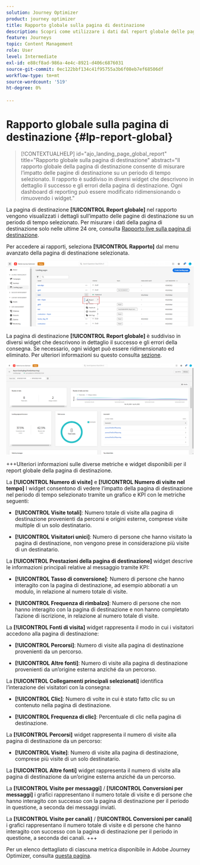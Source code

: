 ```yaml
---
solution: Journey Optimizer
product: journey optimizer
title: Rapporto globale sulla pagina di destinazione
description: Scopri come utilizzare i dati dal report globale delle pagine di destinazione
feature: Journeys
topic: Content Management
role: User
level: Intermediate
exl-id: e88cf8ad-986a-4e4c-8921-d406c6876031
source-git-commit: 0ec122bbf134c41f95755a3b6f08eb7ef68506df
workflow-type: tm+mt
source-wordcount: '519'
ht-degree: 0%

---
```


# Rapporto globale sulla pagina di destinazione {#lp-report-global}

>[!CONTEXTUALHELP]
>id="ajo_landing_page_global_report"
>title="Rapporto globale sulla pagina di destinazione"
>abstract="Il rapporto globale della pagina di destinazione consente di misurare l’impatto delle pagine di destinazione su un periodo di tempo selezionato. Il rapporto è suddiviso in diversi widget che descrivono in dettaglio il successo e gli errori della pagina di destinazione. Ogni dashboard di reporting può essere modificato ridimensionando o rimuovendo i widget."

La pagina di destinazione **[!UICONTROL Report globale]** nel rapporto vengono visualizzati i dettagli sull’impatto delle pagine di destinazione su un periodo di tempo selezionato. Per misurare i dati della pagina di destinazione solo nelle ultime 24 ore, consulta [Rapporto live sulla pagina di destinazione](lp-report-live.md).

Per accedere ai rapporti, seleziona **[!UICONTROL Rapporto]** dal menu avanzato della pagina di destinazione selezionata.

![](assets/landing_page_report.png)

La pagina di destinazione **[!UICONTROL Report globale]** è suddiviso in diversi widget che descrivono in dettaglio il successo e gli errori della consegna. Se necessario, ogni widget può essere ridimensionato ed eliminato. Per ulteriori informazioni su questo consulta [sezione](global-report.md).

![](assets/landing_page_global.png)

+++Ulteriori informazioni sulle diverse metriche e widget disponibili per il report globale della pagina di destinazione.

La **[!UICONTROL Numero di visite]** e **[!UICONTROL Numero di visite nel tempo]** I widget consentono di vedere l’impatto della pagina di destinazione nel periodo di tempo selezionato tramite un grafico e KPI con le metriche seguenti:

* **[!UICONTROL Visite totali]**: Numero totale di visite alla pagina di destinazione provenienti da percorsi e origini esterne, comprese visite multiple di un solo destinatario.

* **[!UICONTROL Visitatori unici]**: Numero di persone che hanno visitato la pagina di destinazione, non vengono prese in considerazione più visite di un destinatario.

La **[!UICONTROL Prestazioni della pagina di destinazione]** widget descrive le informazioni principali relative al messaggio tramite KPI:

* **[!UICONTROL Tasso di conversione]**: Numero di persone che hanno interagito con la pagina di destinazione, ad esempio abbonati a un modulo, in relazione al numero totale di visite.

* **[!UICONTROL Frequenza di rimbalzo]**: Numero di persone che non hanno interagito con la pagina di destinazione e non hanno completato l’azione di iscrizione, in relazione al numero totale di visite.

La **[!UICONTROL Fonti di visita]** widget rappresenta il modo in cui i visitatori accedono alla pagina di destinazione:

* **[!UICONTROL Percorsi]**: Numero di visite alla pagina di destinazione provenienti da un percorso.

* **[!UICONTROL Altre fonti]**: Numero di visite alla pagina di destinazione provenienti da un’origine esterna anziché da un percorso.

La **[!UICONTROL Collegamenti principali selezionati]** identifica l’interazione dei visitatori con la consegna:

* **[!UICONTROL Clic]**: Numero di volte in cui è stato fatto clic su un contenuto nella pagina di destinazione.

* **[!UICONTROL Frequenza di clic]**: Percentuale di clic nella pagina di destinazione.

La **[!UICONTROL Percorsi]** widget rappresenta il numero di visite alla pagina di destinazione da un percorso:

* **[!UICONTROL Visite]**: Numero di visite alla pagina di destinazione, comprese più visite di un solo destinatario.

La **[!UICONTROL Altre fonti]** widget rappresenta il numero di visite alla pagina di destinazione da un’origine esterna anziché da un percorso.

La **[!UICONTROL Visite per messaggi]** / **[!UICONTROL Conversioni per messaggi]** i grafici rappresentano il numero totale di visite e di persone che hanno interagito con successo con la pagina di destinazione per il periodo in questione, a seconda dei messaggi inviati.

La **[!UICONTROL Visite per canali]** / **[!UICONTROL Conversioni per canali]** i grafici rappresentano il numero totale di visite e di persone che hanno interagito con successo con la pagina di destinazione per il periodo in questione, a seconda dei canali.
+++

Per un elenco dettagliato di ciascuna metrica disponibile in Adobe Journey Optimizer, consulta [questa pagina](global-report.md#list-of-components-global).
